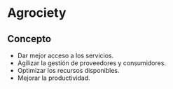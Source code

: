 # Agrociety

## Concepto 

* Dar mejor acceso a los servicios.
* Agilizar la gestión de proveedores y consumidores.
* Optimizar los recursos disponibles.
* Mejorar la productividad.
